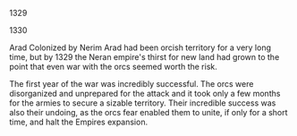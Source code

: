 1329


1330



Arad Colonized by Nerim
Arad had been orcish territory for a very long time, but by 1329 the Neran empire's thirst for new land had grown to the point that even war with the orcs seemed worth the risk.

The first year of the war was incredibly successful.  The orcs were disorganized and unprepared for the attack and it took only a few months for the armies to secure a sizable territory.  Their incredible success was also their undoing, as the orcs fear enabled them to unite, if only for a short time, and halt the Empires expansion.